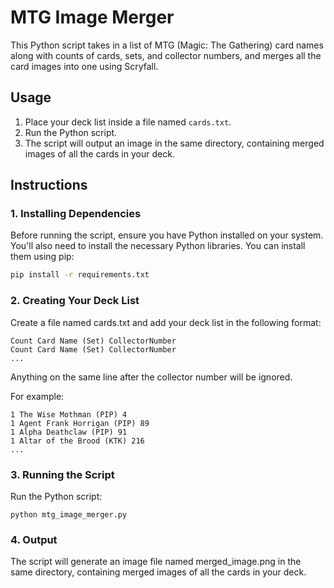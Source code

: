 # MTG Image Merger

This Python script takes in a list of MTG (Magic: The Gathering) card names along with counts of cards, sets, and collector numbers, and merges all the card images into one using Scryfall.

## Usage

1. Place your deck list inside a file named `cards.txt`.
2. Run the Python script.
3. The script will output an image in the same directory, containing merged images of all the cards in your deck.

## Instructions

### 1. Installing Dependencies

Before running the script, ensure you have Python installed on your system. You'll also need to install the necessary Python libraries. You can install them using pip:

```bash
pip install -r requirements.txt
```

### 2. Creating Your Deck List

Create a file named cards.txt and add your deck list in the following format:

```
Count Card Name (Set) CollectorNumber
Count Card Name (Set) CollectorNumber
...
```

Anything on the same line after the collector number will be ignored.

For example:

```
1 The Wise Mothman (PIP) 4
1 Agent Frank Horrigan (PIP) 89
1 Alpha Deathclaw (PIP) 91
1 Altar of the Brood (KTK) 216
...
```

### 3. Running the Script

Run the Python script:

```
python mtg_image_merger.py
```

### 4. Output

The script will generate an image file named merged_image.png in the same directory, containing merged images of all the cards in your deck.
